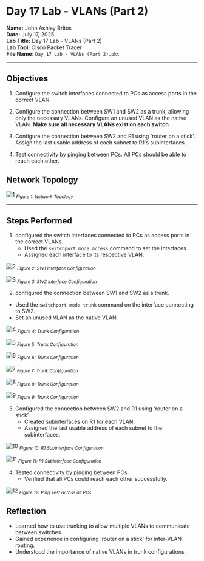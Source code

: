 # Day 17 Lab - VLANs (Part 2)

**Name:** John Ashley Britos  
**Date:** July 17, 2025  
**Lab Title:** Day 17 Lab - VLANs (Part 2)             
**Lab Tool:** Cisco Packet Tracer   
**File Name:** `Day 17 Lab - VLANs (Part 2).pkt`

---

## Objectives
1. Configure the switch interfaces connected to PCs as access ports in the correct VLAN.

2. Configure the connection between SW1 and SW2 as a trunk, allowing only the necessary VLANs.
    Configure an unused VLAN as the native VLAN.
    **Make sure all necessary VLANs exist on each switch**

3. Configure the connection between SW2 and R1 using 'router on a stick'.
     Assign the last usable address of each subnet to R1's subinterfaces.

4. Test connectivity by pinging between PCs.  All PCs should be able to reach each other.

## Network Topology
![1](./assets/1.png)
<sub>*Figure 1: Network Topology*</sub>

---

## Steps Performed
1. configured the switch interfaces connected to PCs as access ports in the correct VLANs.
   - Used the `switchport mode access` command to set the interfaces.
   - Assigned each interface to its respective VLAN.

![2](./assets/2.png)
<sub>*Figure 2: SW1 Interface Configuration*</sub>

![3](./assets/3.png)
<sub>*Figure 3: SW2 Interface Configuration*</sub>


2.  configured the connection between SW1 and SW2 as a trunk.
   - Used the `switchport mode trunk` command on the interface connecting to SW2.
   - Set an unused VLAN as the native VLAN.

![4](./assets/4.png)
<sub>*Figure 4: Trunk Configuration*</sub>

![5](./assets/5.png)
<sub>*Figure 5: Trunk Configuration*</sub>

![6](./assets/6.png)
<sub>*Figure 6: Trunk Configuration*</sub>

![7](./assets/7.png)
<sub>*Figure 7: Trunk Configuration*</sub>

![8](./assets/8.png)
<sub>*Figure 8: Trunk Configuration*</sub>

![9](./assets/9.png)
<sub>*Figure 9: Trunk Configuration*</sub>

3. Configured the connection between SW2 and R1 using 'router on a stick'.
   - Created subinterfaces on R1 for each VLAN.
   - Assigned the last usable address of each subnet to the subinterfaces.

![10](./assets/10.png)
<sub>*Figure 10: R1 Subinterface Configuration*</sub>

![11](./assets/11.png)
<sub>*Figure 11: R1 Subinterface Configuration*</sub>


4. Tested connectivity by pinging between PCs.
   - Verified that all PCs could reach each other successfully.

![12](./assets/12.png)
<sub>*Figure 12: Ping Test across all PCs*</sub>

## Reflection
- Learned how to use trunking to allow multiple VLANs to communicate between switches.
- Gained experience in configuring 'router on a stick' for inter-VLAN routing.
- Understood the importance of native VLANs in trunk configurations.